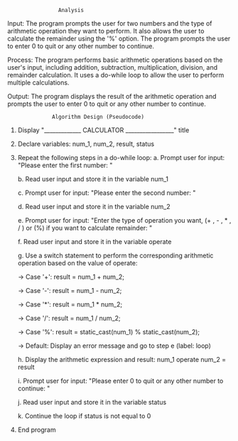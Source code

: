                     Analysis

Input:
The program prompts the user for two numbers and the type of arithmetic operation they want to perform. It also allows the user to calculate the remainder using the '%'  option. The program prompts the user to enter 0 to quit or any other number to continue.

Process:
The program performs basic arithmetic operations based on the user's input, including addition, subtraction, multiplication, division, and remainder calculation. It uses a do-while loop to allow the user to perform multiple calculations.

Output:
The program displays the result of the arithmetic operation and prompts the user to enter 0 to quit or any other number to continue.

                  Algorithm Design (Pseudocode)
1. Display "_____________ CALCULATOR _________________" title
2. Declare variables: num_1, num_2, result, status
3. Repeat the following steps in a do-while loop:
   a. Prompt user for input: "Please enter the first number: "

   b. Read user input and store it in the variable num_1

   c. Prompt user for input: "Please enter the second number: "

   d. Read user input and store it in the variable num_2

   e. Prompt user for input: "Enter the type of operation you want, (+ , - , * , / ) or (%) if you want to calculate remainder: "

   f. Read user input and store it in the variable operate

   g. Use a switch statement to perform the corresponding arithmetic operation based on the value of operate:

      -> Case '+': result = num_1 + num_2;

      -> Case '-': result = num_1 - num_2;

      -> Case '*': result = num_1 * num_2;

      -> Case '/': result = num_1 / num_2;

      -> Case '%': result = static_cast<int>(num_1) % static_cast<int>(num_2);

      -> Default: Display an error message and go to step e (label: loop)
   
   h. Display the arithmetic expression and result: num_1 operate num_2 = result

   i. Prompt user for input: "Please enter 0 to quit or any other number to continue: "

   j. Read user input and store it in the variable status

   k. Continue the loop if status is not equal to 0
4. End program
